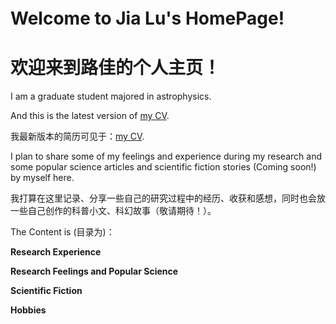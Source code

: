 # Welcome to Jia Lu's HomePage!　
# 欢迎来到路佳的个人主页！

I am a graduate student majored in astrophysics. 

And this is the latest version of [my CV](https://www.overleaf.com/read/rpvywxzbtmtw).

我最新版本的简历可见于：[my CV](https://www.overleaf.com/read/rpvywxzbtmtw).


I plan to share some of my feelings and experience during my research and some popular science articles and scientific fiction stories (Coming soon!) by myself here.

我打算在这里记录、分享一些自己的研究过程中的经历、收获和感想，同时也会放一些自己创作的科普小文、科幻故事（敬请期待！）。

The Content is (目录为)：

**Research Experience**

**Research Feelings and Popular Science**

**Scientific Fiction**

**Hobbies**



